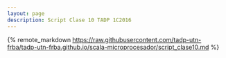 ```yaml
---
layout: page
description: Script Clase 10 TADP 1C2016
---
```


{% remote_markdown https://raw.githubusercontent.com/tadp-utn-frba/tadp-utn-frba.github.io/scala-microprocesador/script_clase10.md %}

